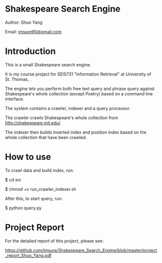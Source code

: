 Shakespeare Search Engine
=========================

Author: Shuo Yang

Email: imsure95@gmail.com

Introduction
=========================

This is a small Shakespeare search engine.

It is my course project for SEIS731 "Information Retrieval" at University of St. Thomas, .

The engine lets you perform both free text query and phrase query against Shakespeare's whole collection (except Poetry) based on a command line interface.

The system contains a crawler, indexer and a query processor.

The crawler crawls Shakespeare's whole collection from http://shakespeare.mit.edu/.

The indexer then builds inverted index and position index based on the whole collection that have been crawled.


How to use
=========================

To crawl data and build index, run:

$ cd src

$ chmod +x run_crawler_indexer.sh

After this, to start query, run:

$ python query.py


Project Report
=========================
For the detailed report of this project, please see:

https://github.com/imsure/Shakespeare_Search_Engine/blob/master/project_report_Shuo_Yang.pdf